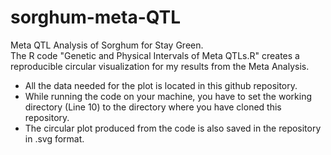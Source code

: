 # sorghum-meta-QTL
Meta QTL Analysis of Sorghum for Stay Green.  
The R code "Genetic and Physical Intervals of Meta QTLs.R" creates a reproducible circular visualization for my results from the Meta Analysis.
- All the data needed for the plot is located in this github repository. 
- While running the code on your machine, you have to set the working directory (Line 10) to the directory where you have cloned this repository.
- The circular plot produced from the code is also saved in the repository in .svg format.

